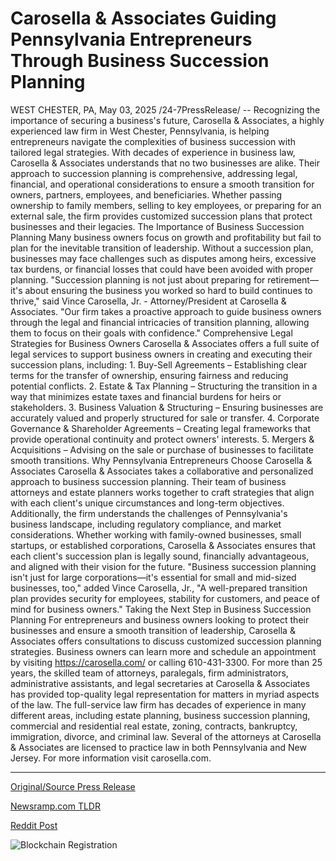 # Carosella & Associates Guiding Pennsylvania Entrepreneurs Through Business Succession Planning

WEST CHESTER, PA, May 03, 2025 /24-7PressRelease/ -- Recognizing the importance of securing a business's future, Carosella & Associates, a highly experienced law firm in West Chester, Pennsylvania, is helping entrepreneurs navigate the complexities of business succession with tailored legal strategies.  With decades of experience in business law, Carosella & Associates understands that no two businesses are alike. Their approach to succession planning is comprehensive, addressing legal, financial, and operational considerations to ensure a smooth transition for owners, partners, employees, and beneficiaries. Whether passing ownership to family members, selling to key employees, or preparing for an external sale, the firm provides customized succession plans that protect businesses and their legacies.  The Importance of Business Succession Planning Many business owners focus on growth and profitability but fail to plan for the inevitable transition of leadership. Without a succession plan, businesses may face challenges such as disputes among heirs, excessive tax burdens, or financial losses that could have been avoided with proper planning.  "Succession planning is not just about preparing for retirement—it's about ensuring the business you worked so hard to build continues to thrive," said Vince Carosella, Jr. - Attorney/President at Carosella & Associates. "Our firm takes a proactive approach to guide business owners through the legal and financial intricacies of transition planning, allowing them to focus on their goals with confidence."  Comprehensive Legal Strategies for Business Owners Carosella & Associates offers a full suite of legal services to support business owners in creating and executing their succession plans, including: 1. Buy-Sell Agreements – Establishing clear terms for the transfer of ownership, ensuring fairness and reducing potential conflicts. 2. Estate & Tax Planning – Structuring the transition in a way that minimizes estate taxes and financial burdens for heirs or stakeholders. 3. Business Valuation & Structuring – Ensuring businesses are accurately valued and properly structured for sale or transfer. 4. Corporate Governance & Shareholder Agreements – Creating legal frameworks that provide operational continuity and protect owners' interests. 5. Mergers & Acquisitions – Advising on the sale or purchase of businesses to facilitate smooth transitions.  Why Pennsylvania Entrepreneurs Choose Carosella & Associates Carosella & Associates takes a collaborative and personalized approach to business succession planning. Their team of business attorneys and estate planners works together to craft strategies that align with each client's unique circumstances and long-term objectives. Additionally, the firm understands the challenges of Pennsylvania's business landscape, including regulatory compliance, and market considerations. Whether working with family-owned businesses, small startups, or established corporations, Carosella & Associates ensures that each client's succession plan is legally sound, financially advantageous, and aligned with their vision for the future.  "Business succession planning isn't just for large corporations—it's essential for small and mid-sized businesses, too," added Vince Carosella, Jr., "A well-prepared transition plan provides security for employees, stability for customers, and peace of mind for business owners."  Taking the Next Step in Business Succession Planning For entrepreneurs and business owners looking to protect their businesses and ensure a smooth transition of leadership, Carosella & Associates offers consultations to discuss customized succession planning strategies. Business owners can learn more and schedule an appointment by visiting https://carosella.com/ or calling 610-431-3300.  For more than 25 years, the skilled team of attorneys, paralegals, firm administrators, administrative assistants, and legal secretaries at Carosella & Associates has provided top-quality legal representation for matters in myriad aspects of the law. The full-service law firm has decades of experience in many different areas, including estate planning, business succession planning, commercial and residential real estate, zoning, contracts, bankruptcy, immigration, divorce, and criminal law. Several of the attorneys at Carosella & Associates are licensed to practice law in both Pennsylvania and New Jersey. For more information visit carosella.com. 

---

[Original/Source Press Release](https://www.24-7pressrelease.com/press-release/522454/carosella-associates-guiding-pennsylvania-entrepreneurs-through-business-succession-planning)
                    

[Newsramp.com TLDR](https://newsramp.com/curated-news/carosella-associates-facilitates-business-succession-planning-for-pennsylvania-entrepreneurs/e7bfc344db818a0959c18a947d806765) 

 



[Reddit Post](https://www.reddit.com/r/Leadership_Management/comments/1kdn6ba/carosella_associates_facilitates_business/) 



![Blockchain Registration](https://cdn.newsramp.app/24-7PressRelease/qrcode/255/3/jinx0X7T.webp)